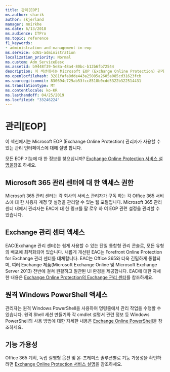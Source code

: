 ```yaml
---
title: 관리[EOP]
ms.author: sharik
author: skjerland
manager: mnirkhe
ms.date: 6/13/2018
ms.audience: ITPro
ms.topic: reference
f1_keywords:
- administration-and-management-in-eop
ms.service: o365-administration
localization_priority: Normal
ms.custom: Adm_ServiceDesc
ms.assetid: b9448f39-5e8a-48a4-80bc-b12b6fb72544
description: 이 섹션에서는 Microsoft EOP (Exchange Online Protection) 관리자가 사용할 수 있는 관리 인터페이스에 대해 설명 합니다.
ms.openlocfilehash: 3281fafa8dde443a25085a2605a085cd31623fcb
ms.sourcegitcommit: 830694c729ab53fcc8518b0cdd5322b322514431
ms.translationtype: MT
ms.contentlocale: ko-KR
ms.lasthandoff: 04/25/2019
ms.locfileid: "33246224"
---
```

# <a name="administration-and-managementeop"></a>관리[EOP]

이 섹션에서는 Microsoft EOP (Exchange Online Protection) 관리자가 사용할 수 있는 관리 인터페이스에 대해 설명 합니다.
  
모든 EOP 기능에 대 한 정보를 찾으십니까? [Exchange Online Protection 서비스 설명을](exchange-online-protection-service-description.md)참조 하세요.
  
## <a name="access-to-the-microsoft-365-admin-center"></a>Microsoft 365 관리 센터에 대 한 액세스 권한
<a name="BKMK_accesstotheoffice365admincenter"> </a>

Microsoft 365 관리 센터는 각 회사의 서비스 관리자가 구독 하는 각 Office 365 서비스에 대 한 사용자 계정 및 설정을 관리할 수 있는 웹 포털입니다. Microsoft 365 관리 센터 내에서 관리자는 EAC에 대 한 링크를 팔 로우 하 여 EOP 관련 설정을 관리할 수 있습니다.
  
## <a name="access-to-the-exchange-admin-center"></a>Exchange 관리 센터 액세스
<a name="BKMK_accesstotheexchangeadmincenter"> </a>

EAC(Exchange 관리 센터)는 쉽게 사용할 수 있는 단일 통합형 관리 콘솔로, 모든 유형의 배포에 최적화되어 있습니다. 새롭게 개선된 EAC는 Forefront Online Protection for Exchange 관리 센터를 대체합니다. EAC는 Office 365와 더욱 긴밀하게 통합되며, 여러 Exchange 제품(Microsoft Exchange Online 및 Microsoft Exchange Server 2013) 전반에 걸쳐 원활하고 일관된 UI 환경을 제공합니다. EAC에 대한 자세한 내용은 [Exchange Online Protection의 Exchange 관리 센터](https://go.microsoft.com/fwlink/p/?LinkId=282381)를 참조하세요.
  
## <a name="remote-windows-powershell-access"></a>원격 Windows PowerShell 액세스
<a name="BKMK_remotewindowspowershellaccess"> </a>

 관리자는 원격 Windows PowerShell을 사용하여 명령줄에서 관리 작업을 수행할 수 있습니다. 원격 Shell 세션 만들기와 각 cmdlet 설명서 관련 정보 등 Windows PowerShell의 사용 방법에 대한 자세한 내용은 [Exchange Online PowerShell](https://go.microsoft.com/fwlink/p/?LinkId=282266)을 참조하세요.
  
## <a name="feature-availability"></a>기능 가용성
<a name="BKMK_remotewindowspowershellaccess"> </a>

Office 365 계획, 독립 실행형 옵션 및 온-프레미스 솔루션별로 기능 가용성을 확인하려면 [Exchange Online Protection 서비스 설명](exchange-online-protection-service-description.md)을 참조하세요.
  

